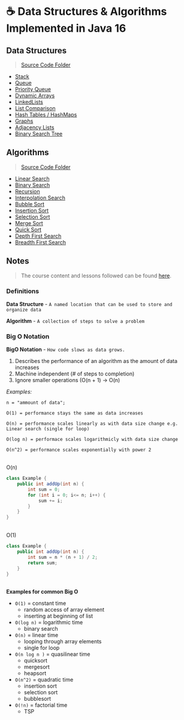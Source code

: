 # ☕ Data Structures & Algorithms Implemented in Java 16

## Data Structures

> [Source Code Folder](https://github.com/71xn/algorithmsDataStructures/tree/main/dataStructures/src/tech/finnlestrange)

- [Stack](https://github.com/71xn/algorithmsDataStructures/blob/4e090e71e609c6e3af82a00d8e426040200dd254/dataStructures/src/tech/finnlestrange/JavaStack.java)
- [Queue](https://github.com/71xn/algorithmsDataStructures/blob/4e090e71e609c6e3af82a00d8e426040200dd254/dataStructures/src/tech/finnlestrange/JavaQueue.java)
- [Priority Queue](https://github.com/71xn/algorithmsDataStructures/blob/main/dataStructures/src/tech/finnlestrange/JavaPriorityQueue.java)
- [Dynamic Arrays](https://github.com/71xn/algorithmsDataStructures/blob/main/dataStructures/src/tech/finnlestrange/JavaDynamicArray.java)
- [LinkedLists](https://github.com/71xn/algorithmsDataStructures/blob/main/dataStructures/src/tech/finnlestrange/JavaLinkedList.java)
- [List Comparison](https://github.com/71xn/algorithmsDataStructures/blob/main/dataStructures/src/tech/finnlestrange/ListComparison.java)
- [Hash Tables / HashMaps](https://github.com/71xn/algorithmsDataStructures/blob/main/dataStructures/src/tech/finnlestrange/HashTables.java)
- [Graphs](https://github.com/71xn/algorithmsDataStructures/blob/main/dataStructures/src/tech/finnlestrange/Graphs.java)
- [Adjacency Lists](https://github.com/71xn/algorithmsDataStructures/blob/main/dataStructures/src/tech/finnlestrange/AdjacencyLists.java)
- [Binary Search Tree](https://github.com/71xn/algorithmsDataStructures/blob/main/dataStructures/src/tech/finnlestrange/BinarySearchTree.java)

## Algorithms

> [Source Code Folder](https://github.com/71xn/algorithmsDataStructures/tree/main/algorithms/src/tech/finnlestrange)

- [Linear Search](https://github.com/71xn/algorithmsDataStructures/blob/main/algorithms/src/tech/finnlestrange/LinearSearch.java)
- [Binary Search](https://github.com/71xn/algorithmsDataStructures/blob/main/algorithms/src/tech/finnlestrange/BinarySearch.java)
- [Recursion](https://github.com/71xn/algorithmsDataStructures/blob/main/algorithms/src/tech/finnlestrange/Recursion.java)
- [Interpolation Search](https://github.com/71xn/algorithmsDataStructures/blob/main/algorithms/src/tech/finnlestrange/InterpolationSearch.java)
- [Bubble Sort](https://github.com/71xn/algorithmsDataStructures/blob/main/algorithms/src/tech/finnlestrange/BubbleSort.java)
- [Insertion Sort](https://github.com/71xn/algorithmsDataStructures/blob/main/algorithms/src/tech/finnlestrange/InsertionSort.java)
- [Selection Sort](https://github.com/71xn/algorithmsDataStructures/blob/main/algorithms/src/tech/finnlestrange/SelectionSort.java)
- [Merge Sort](https://github.com/71xn/algorithmsDataStructures/blob/main/algorithms/src/tech/finnlestrange/MergeSort.java)
- [Quick Sort](https://github.com/71xn/algorithmsDataStructures/blob/main/algorithms/src/tech/finnlestrange/QuickSort.java)
- [Depth First Search](https://github.com/71xn/algorithmsDataStructures/blob/main/algorithms/src/tech/finnlestrange/DepthFirstSearch.java)
- [Breadth First Search](https://github.com/71xn/algorithmsDataStructures/blob/main/algorithms/src/tech/finnlestrange/BreadthFirstSearch.java)

## Notes

> The course content and lessons followed can be found [here](https://youtu.be/CBYHwZcbD-s).

### Definitions

**Data Structure** - `A named location that can be used to store and organize data`

**Algorithm** - `A collection of steps to solve a problem`

### Big O Notation

**BigO Notation** - `How code slows as data grows.`

1. Describes the performance of an algorithm as the amount of data increases
2. Machine independent (# of steps to completion)
3. Ignore smaller operations (O(n + 1) -> O(n)

_Examples:_

```
n = "ammount of data";

O(1) = performance stays the same as data increases

O(n) = performance scales linearly as with data size change e.g. Linear search (single for loop)

O(log n) = performace scales logarithmicly with data size change

O(n^2) = performance scales exponentially with power 2
```

\
O(n)

```java
class Example {
    public int addUp(int n) {
        int sum = 0;
        for (int i = 0; i<= n; i++) {
            sum += i;
        }
    }
}
```

\
O(1)

```java
class Example {
    public int addUp(int n) {
        int sum = n * (n + 1) / 2;
        return sum;
    }
}
```

\
**Examples for common Big O**

- `O(1)` = constant time
  - random access of array element
  - inserting at beginning of list
- `O(log n)` = logarithmic time
  - binary search
- `O(n)` = linear time
  - looping through array elements
  - single for loop
- `O(n log n )` = quasilinear time
  - quicksort
  - mergesort
  - heapsort
- `O(n^2)` = quadratic time
  - insertion sort
  - selection sort
  - bubblesort
- `O(!n)` = factorial time
  - TSP
